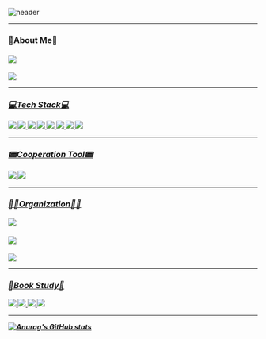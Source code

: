![header](https://capsule-render.vercel.app/api?type=transparent&color=999999&fontColor=6FDA13&height=300&section=header&text=DELTΔ&fontSize=90)

-----

### 👋About Me🙌

<h5 align="left"><a href="https://velog.io/@saint6839"><img src="https://img.shields.io/badge/Blog-20C997?style=for-the-badge&logo=velog&logoColor=white"> <h5 align="left"><a href="https://github.com/saint6839"><img src="https://img.shields.io/badge/GitHub-181717?style=for-the-badge&logo=github&logoColor=white"> 

-----  
  
### 💻Tech Stack💻

<img src="https://img.shields.io/badge/Spring Boot-6DB33F?style=flat-square&logo=springboot&logoColor=white"/> <img src="https://img.shields.io/badge/Android Studio-3DDC84?style=flat-square&logo=Android&logoColor=white"/> <img src="https://img.shields.io/badge/Java8-FF9E0F?style=flat-square&logo=&logoColor=white"/> <img src="https://img.shields.io/badge/MySQL-4479A1?style=flat-square&logo=mysql&logoColor=white"/> <img src="https://img.shields.io/badge/MongoDB-47A248?style=flat-square&logo=MongoDB&logoColor=white"/> <img src="https://img.shields.io/badge/AWS EC2-232F3E?style=flat-square&logo=&logoColor=white"/> <img src="https://img.shields.io/badge/AWS S3-232F3E?style=flat-square&logo=&logoColor=white"/> <img src="https://img.shields.io/badge/AWS RDS-232F3E?style=flat-square&logo=&logoColor=white"/>

-----  

### 📟Cooperation Tool📟

<img src="https://img.shields.io/badge/slack-4A154B?style=flat-square&logo=slack&logoColor=white"/> <img src="https://img.shields.io/badge/notion-000000?style=flat-square&logo=notion&logoColor=white"/>

-----

### 🧑‍💻Organization🧑‍💻

<h5 align="left"><a href="https://econovation.kr/about"><img src="https://img.shields.io/badge/ECONOVATION-00205B?style=for-the-badge&logo=team&logoColor=white"> 
  
<h5 align="left"><a href="https://github.com/sproutt"><img src="https://img.shields.io/badge/Sproutt-7ACB10?style=for-the-badge&logo=spring&logoColor=white">

<h5 align="left"><a href="https://depromeet.com"><img src="https://img.shields.io/badge/depromeet-deprommet-blue">

-----  

### 📕Book Study📗

<img src="https://img.shields.io/badge/웹을 지탱하는 기술-A5915F?style=flat-square&logo=&logoColor=white"/> 
<img src="https://img.shields.io/badge/객체지향의 사실과 오해-A5915F?style=flat-square&logo=&logoColor=white"/> 
<img src="https://img.shields.io/badge/모던 자바 인 액션-A5915F?style=flat-square&logo=&logoColor=white"/>
<img src="https://img.shields.io/badge/실용주의 프로그래머-A5915F?style=flat-square&logo=&logoColor=white"/>

-----  

![Anurag's GitHub stats](https://github-readme-stats.vercel.app/api?username=saint6839&show_icons=true&theme=chartreuse-dark)

